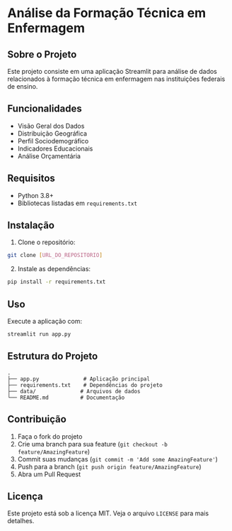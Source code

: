 # Análise da Formação Técnica em Enfermagem

## Sobre o Projeto
Este projeto consiste em uma aplicação Streamlit para análise de dados relacionados à formação técnica em enfermagem nas instituições federais de ensino.

## Funcionalidades
- Visão Geral dos Dados
- Distribuição Geográfica
- Perfil Sociodemográfico
- Indicadores Educacionais
- Análise Orçamentária

## Requisitos
- Python 3.8+
- Bibliotecas listadas em `requirements.txt`

## Instalação
1. Clone o repositório:
```bash
git clone [URL_DO_REPOSITORIO]
```

2. Instale as dependências:
```bash
pip install -r requirements.txt
```

## Uso
Execute a aplicação com:
```bash
streamlit run app.py
```

## Estrutura do Projeto
```
.
├── app.py              # Aplicação principal
├── requirements.txt    # Dependências do projeto
├── data/              # Arquivos de dados
└── README.md          # Documentação
```

## Contribuição
1. Faça o fork do projeto
2. Crie uma branch para sua feature (`git checkout -b feature/AmazingFeature`)
3. Commit suas mudanças (`git commit -m 'Add some AmazingFeature'`)
4. Push para a branch (`git push origin feature/AmazingFeature`)
5. Abra um Pull Request

## Licença
Este projeto está sob a licença MIT. Veja o arquivo `LICENSE` para mais detalhes.
